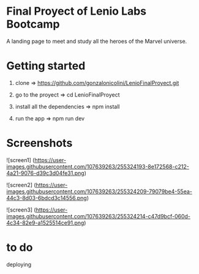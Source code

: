 # Final Proyect of Lenio Labs Bootcamp

A landing page to meet and study all the heroes of the Marvel universe.


# Getting started

1. clone => https://github.com/gonzalonicolini/LenioFinalProyect.git

2. go to the proyect => cd LenioFinalProyect

3. install all the dependencies => npm install

4. run the app => npm run dev

# Screenshots
![screen1] (https://user-images.githubusercontent.com/107639263/255324193-8e172568-c212-4a21-9076-d39c3d04fe31.png)

![screen2] (https://user-images.githubusercontent.com/107639263/255324209-79079be4-55ea-44c3-8d03-6bdcd3c14556.png)

![screen3] (https://user-images.githubusercontent.com/107639263/255324214-c47d9bcf-060d-4c34-82e9-a1525514ce91.png)

# to do

deploying